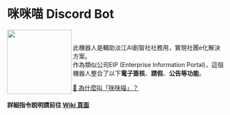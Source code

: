 # 咪咪喵 Discord Bot
<img align="left" width="150" src="https://user-images.githubusercontent.com/35146998/216262913-b40e3070-9fd8-45be-bcf4-bb2ac28a299d.png">
<br>

此機器人是輔助淡江AI創智社社務用，實現社團e化解決方案。<br>
作為類似公司EIP (Enterprise Information Portal)，這個機器人整合了以下**電子簽核**、**請假**、**公告等功能**。
<br>

[🔗 為什麼叫「咪咪喵」？](https://github.com/tkuaiic/tkuaiic-discord-bot-python/wiki/%E7%82%BA%E4%BB%80%E9%BA%BC%E5%8F%AB%E5%92%AA%E5%92%AA%E5%96%B5%EF%BC%9F)

#### 詳細指令說明請前往 [Wiki 頁面](https://github.com/tkuaiic/tkuaiic-discord-bot-python/wiki/)

